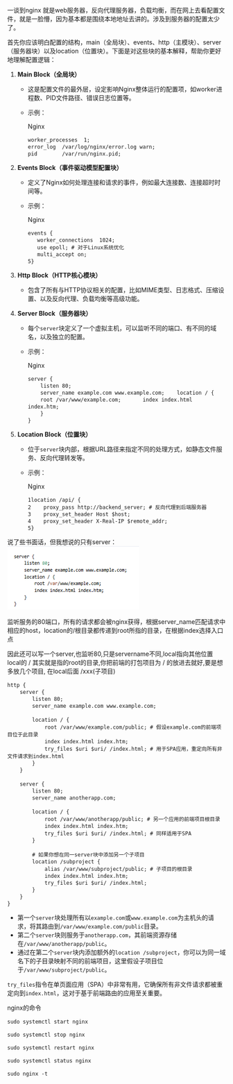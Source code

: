 一谈到nginx 就是web服务器，反向代理服务器，负载均衡，而在网上去看配置文件，就是一脸懵，因为基本都是围绕本地地址去讲的。涉及到服务器的配置太少了。

首先你应该明白配置的结构，main（全局块）、events、http（主模块）、server（服务器块）以及location（位置块）。下面是对这些块的基本解释，帮助你更好地理解配置逻辑：

1. **Main Block（全局块）**
   
   - 这是配置文件的最外层，设定影响Nginx整体运行的配置项，如worker进程数、PID文件路径、错误日志位置等。
   
   - 示例：
     
     Nginx
     
     ```nginx
     worker_processes  1;
     error_log  /var/log/nginx/error.log warn;
     pid        /var/run/nginx.pid;
     ```

2. **Events Block（事件驱动模型配置块）**
   
   - 定义了Nginx如何处理连接和请求的事件，例如最大连接数、连接超时时间等。
   
   - 示例：
     
     Nginx
     
     ```nginx
     events {
        worker_connections  1024;
        use epoll; # 对于Linux系统优化
        multi_accept on;
     5}
     ```

3. **Http Block（HTTP核心模块）**
   
   - 包含了所有与HTTP协议相关的配置，比如MIME类型、日志格式、压缩设置、以及反向代理、负载均衡等高级功能。

4. **Server Block（服务器块）**
   
   - 每个`server`块定义了一个虚拟主机，可以监听不同的端口、有不同的域名，以及独立的配置。
   
   - 示例：
     
     Nginx
     
     ```nginx
     server {
         listen 80;
         server_name example.com www.example.com;    location / {
         root /var/www/example.com;       index index.html index.htm;
         }
     }
     ```

5. **Location Block（位置块）**
   
   - 位于`server`块内部，根据URL路径来指定不同的处理方式，如静态文件服务、反向代理转发等。
   
   - 示例：
     
     Nginx
     
     ```
     1location /api/ {
     2    proxy_pass http://backend_server; # 反向代理到后端服务器
     3    proxy_set_header Host $host;
     4    proxy_set_header X-Real-IP $remote_addr;
     5}
     ```

说了些书面话，但我想说的只有server：
![](nginx的配置/2024-06-14-20-05-46-Clip_2024-06-14_20-05-44.png)

监听服务的80端口，所有的请求都会被nginx获得，根据server_name匹配请求中相应的host，location的/根目录都传递到root所指的目录，在根据index选择入口点

因此还可以写一个server,也监听80,只是servername不同,local指向其他位置 local的 / 其实就是指的root的目录,你把前端的打包项目为 / 的放进去就好,要是想多放几个项目, 在local后面 /xxx(子项目) 

```nginx
http {
    server {
        listen 80;
        server_name example.com www.example.com;

        location / {
            root /var/www/example.com/public; # 假设example.com的前端项目位于此目录
            index index.html index.htm;
            try_files $uri $uri/ /index.html; # 用于SPA应用，重定向所有非文件请求到index.html
        }
    }

    server {
        listen 80;
        server_name anotherapp.com;

        location / {
            root /var/www/anotherapp/public; # 另一个应用的前端项目根目录
            index index.html index.htm;
            try_files $uri $uri/ /index.html; # 同样适用于SPA
        }

        # 如果你想在同一server块中添加另一个子项目
        location /subproject {
            alias /var/www/subproject/public; # 子项目的根目录
            index index.html index.htm;
            try_files $uri $uri/ /index.html;
        }
    }
}
```

- 第一个`server`块处理所有以`example.com`或`www.example.com`为主机头的请求，将其路由到`/var/www/example.com/public`目录。
- 第二个`server`块则服务于`anotherapp.com`，其前端资源存储在`/var/www/anotherapp/public`。
- 通过在第二个`server`块内添加额外的`location /subproject`，你可以为同一域名下的子目录映射不同的前端项目，这里假设子项目位于`/var/www/subproject/public`。

`try_files`指令在单页面应用（SPA）中非常有用，它确保所有非文件请求都被重定向到`index.html`，这对于基于前端路由的应用至关重要。

nginx的命令

```shell
sudo systemctl start nginx
```

```
sudo systemctl stop nginx
```

```
sudo systemctl restart nginx
```

```
sudo systemctl status nginx
```

```
sudo nginx -t
```
